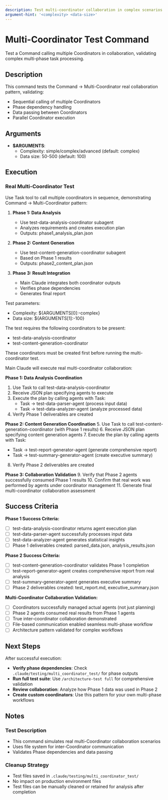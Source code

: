 ```yaml
---
description: Test multi-coordinator collaboration in complex scenarios
argument-hint: '<complexity> <data-size>'
---
```


# Multi-Coordinator Test Command

Test a Command calling multiple Coordinators in collaboration, validating complex multi-phase task processing.

## Description

This command tests the Command -> Multi-Coordinator real collaboration pattern, validating:
- Sequential calling of multiple Coordinators
- Phase dependency handling
- Data passing between Coordinators
- Parallel Coordinator execution

## Arguments

- **$ARGUMENTS**:
  - Complexity: simple/complex/advanced (default: complex)
  - Data size: 50-500 (default: 100)

## Execution

### Real Multi-Coordinator Test

Use Task tool to call multiple coordinators in sequence, demonstrating Command -> Multi-Coordinator pattern:

1. **Phase 1: Data Analysis**
   - Use test-data-analysis-coordinator subagent
   - Analyzes requirements and creates execution plan
   - Outputs: phase1_analysis_plan.json

2. **Phase 2: Content Generation**
   - Use test-content-generation-coordinator subagent
   - Based on Phase 1 results
   - Outputs: phase2_content_plan.json

3. **Phase 3: Result Integration**
   - Main Claude integrates both coordinator outputs
   - Verifies phase dependencies
   - Generates final report

Test parameters:
- Complexity: ${ARGUMENTS[0]:-complex}
- Data size: ${ARGUMENTS[1]:-100}

The test requires the following coordinators to be present:
- test-data-analysis-coordinator
- test-content-generation-coordinator

These coordinators must be created first before running the multi-coordinator test.

Main Claude will execute real multi-coordinator collaboration:

**Phase 1: Data Analysis Coordination**
1. Use Task to call test-data-analysis-coordinator
2. Receive JSON plan specifying agents to execute
3. Execute the plan by calling agents with Task:
   - Task -> test-data-parser-agent (process input data)
   - Task -> test-data-analyzer-agent (analyze processed data)
4. Verify Phase 1 deliverables are created

**Phase 2: Content Generation Coordination**
5. Use Task to call test-content-generation-coordinator (with Phase 1 results)
6. Receive JSON plan specifying content generation agents
7. Execute the plan by calling agents with Task:
   - Task -> test-report-generator-agent (generate comprehensive report)
   - Task -> test-summary-generator-agent (create executive summary)
8. Verify Phase 2 deliverables are created

**Phase 3: Collaboration Validation**
9. Verify that Phase 2 agents successfully consumed Phase 1 results
10. Confirm that real work was performed by agents under coordinator management
11. Generate final multi-coordinator collaboration assessment

## Success Criteria

**Phase 1 Success Criteria:**
- [ ] test-data-analysis-coordinator returns agent execution plan
- [ ] test-data-parser-agent successfully processes input data
- [ ] test-data-analyzer-agent generates statistical insights
- [ ] Phase 1 deliverables created: parsed_data.json, analysis_results.json

**Phase 2 Success Criteria:**
- [ ] test-content-generation-coordinator validates Phase 1 completion
- [ ] test-report-generator-agent creates comprehensive report from real analysis
- [ ] test-summary-generator-agent generates executive summary
- [ ] Phase 2 deliverables created: test_report.md, executive_summary.json

**Multi-Coordinator Collaboration Validation:**
- [ ] Coordinators successfully managed actual agents (not just planning)
- [ ] Phase 2 agents consumed real results from Phase 1 agents
- [ ] True inter-coordinator collaboration demonstrated
- [ ] File-based communication enabled seamless multi-phase workflow
- [ ] Architecture pattern validated for complex workflows

## Next Steps

After successful execution:
- **Verify phase dependencies**: Check `.claude/testing/multi_coordinator_test/` for phase outputs
- **Run full test suite**: Use `/architecture-test full` for comprehensive validation
- **Review collaboration**: Analyze how Phase 1 data was used in Phase 2
- **Create custom coordinators**: Use this pattern for your own multi-phase workflows

## Notes

### Test Description
- This command simulates real multi-Coordinator collaboration scenarios
- Uses file system for inter-Coordinator communication
- Validates Phase dependencies and data passing

### Cleanup Strategy
- Test files saved in `.claude/testing/multi_coordinator_test/`
- No impact on production environment files
- Test files can be manually cleaned or retained for analysis after completion